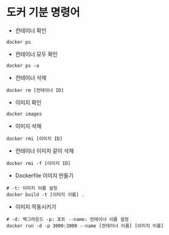 # 도커 기분 명령어

- 컨테이너 확인
```shell
docker ps
```

- 컨테이너 모두 확인
```shell
docker ps -a
```

- 컨테이너 삭제
```shell
docker rm [컨테이너 ID]
```

- 이미지 확인
```shell
docker images
```

- 이미지 삭제
```shell
docker rmi [이미지 ID]
```

- 컨테이너 이미지 같이 삭제
```shell
docker rmi -f [이미지 ID]
```

- Dockerfile 이미지 만들기
```shell
# -t: 이미지 이름 설정
docker build -t [이미지 이름] . 
```

- 이미지 작동시키기
```shell
# -d: 백그라운드 -p: 포트 --name: 컨테이너 이름 설정
docker run -d -p 3000:3000 --name [컨테이너 이름] [이미지 이름]
```
